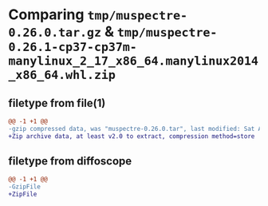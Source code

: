 # Comparing `tmp/muspectre-0.26.0.tar.gz` & `tmp/muspectre-0.26.1-cp37-cp37m-manylinux_2_17_x86_64.manylinux2014_x86_64.whl.zip`

## filetype from file(1)

```diff
@@ -1 +1 @@
-gzip compressed data, was "muspectre-0.26.0.tar", last modified: Sat Apr  1 14:20:12 2023, max compression
+Zip archive data, at least v2.0 to extract, compression method=store
```

## filetype from diffoscope

```diff
@@ -1 +1 @@
-GzipFile
+ZipFile
```

